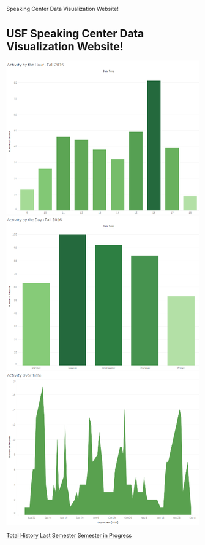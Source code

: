 Speaking Center Data Visualization Website!

<h1>USF Speaking Center Data Visualization Website!</h1>

<img src = "pics/activity_by_the_hour_fall_2016.png" alt = "Activity by Hour" class = "inline"/>

<img src = "pics/activity_by_the_day_fall_2016.png" alt = "Activity by Day" class = "inline"/>

<img src = "pics/activity_over_time_fall_2016.png" alt = "Activity over the whole semester" class = "inline"/>

<a href = "pages/TotalHistory.html">Total History</a>
<a href = "pages/LastSemester.html">Last Semester</a>
<a href = "pages/SemesterInProgress.html">Semester in Progress</a>